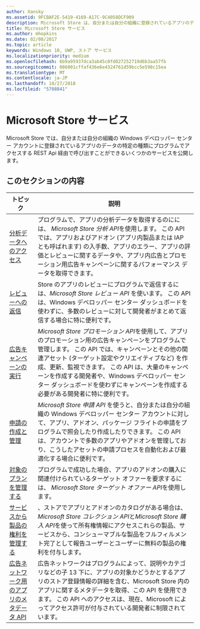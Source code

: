 ```yaml
---
author: Xansky
ms.assetid: 9FCBAF2E-5419-4169-A17C-9C4058DCF909
description: Microsoft Store は、自分または自分の組織に登録されているアプリのデータの特定の種類をプログラムでアクセスする REST Api 経由で呼び出すことができるいくつかのサービスを公開 ' Windows デベロッパー センター アカウント。
title: Microsoft Store サービス
ms.author: mhopkins
ms.date: 02/08/2017
ms.topic: article
keywords: Windows 10, UWP, ストア サービス
ms.localizationpriority: medium
ms.openlocfilehash: 6b9a95937dca3ab45c0fd027252719d6b3aa57fb
ms.sourcegitcommit: 086001cffaf436e6e4324761d59bcc5e598c15ea
ms.translationtype: MT
ms.contentlocale: ja-JP
ms.lasthandoff: 10/27/2018
ms.locfileid: "5708841"
---
```

# <a name="microsoft-store-services"></a>Microsoft Store サービス

Microsoft Store では、自分または自分の組織の Windows デベロッパー センター アカウントに登録されているアプリのデータの特定の種類にプログラムでアクセスする REST Api 経由で呼び出すことができるいくつかのサービスを公開します。

## <a name="in-this-section"></a>このセクションの内容


| トピック            | 説明                 |
|------------------|-----------------------------|
| [分析データへのアクセス](access-analytics-data-using-windows-store-services.md) | プログラムで、アプリの分析データを取得するのにには、 *Microsoft Store 分析 API*を使用します。 この API では、アプリおよびアドオン (アプリ内製品または IAP とも呼ばれます) の入手数、アプリのエラー、アプリの評価とレビューに関するデータや、アプリ内広告とプロモーション用広告キャンペーンに関するパフォーマンス データを取得できます。 |
| [レビューへの返信](respond-to-reviews-using-windows-store-services.md) | Store のアプリのレビューにプログラムで返信するには、*Microsoft Store レビュー API* を使います。 この API は、Windows デベロッパー センター ダッシュボードを使わずに、多数のレビューに対して開発者がまとめて返信する場合に特に便利です。  |
| [広告キャンペーンの実行](run-ad-campaigns-using-windows-store-services.md) | *Microsoft Store プロモーション API*を使用して、アプリのプロモーション用の広告キャンペーンをプログラムで管理します。 この API では、キャンペーンとその他の関連アセット (ターゲット設定やクリエイティブなど) を作成、更新、監視できます。 この API は、大量のキャンペーンを作成する開発者や、Windows デベロッパー センター ダッシュボードを使わずにキャンペーンを作成する必要がある開発者に特に便利です。 |
| [申請の作成と管理](create-and-manage-submissions-using-windows-store-services.md) | *Microsoft Store 申請 API* を使うと、自分または自分の組織の Windows デベロッパー センター アカウントに対して、アプリ、アドオン、パッケージ フライトの申請をプログラムで照会したり作成したりできます。 この API は、アカウントで多数のアプリやアドオンを管理しており、こうしたアセットの申請プロセスを自動化および最適化する場合に便利です。 |
| [対象のプランを管理する ](manage-targeted-offers-using-windows-store-services.md) | プログラムで成功した場合、アプリのアドオンの購入に関連付けられているターゲット オファーを要求するには、 *Microsoft Store ターゲット オファー API*を使用します。 |
| [サービスから製品の権利を管理する](view-and-grant-products-from-a-service.md)  | 、ストアでアプリとアドオンのカタログがある場合は、 *Microsoft Store コレクション API*と*Microsoft Store 購入 API*を使って所有権情報にアクセスこれらの製品、サービスから、コンシューマブルな製品をフルフィルメント完了として報告ユーザーとユーザーに無料の製品の権利を付与します。  |
| [広告ネットワーク用のアプリのメタデータ API](app-metadata-api-for-advertising-networks.md)  | 広告ネットワークはプログラムによって、説明やカテゴリなどの子 13 下に、アプリの対象かどうかとするアプリのストア登録情報の詳細を含む、Microsoft Store 内のアプリに関するメタデータを取得、この API を使用できます。 この API へのアクセスは、現在、Microsoft によってアクセス許可が付与されている開発者に制限されています。  |

